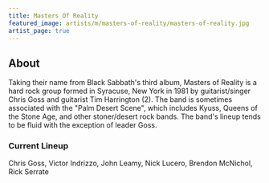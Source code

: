 ```yaml
---
title: Masters Of Reality
featured_image: artists/m/masters-of-reality/masters-of-reality.jpg
artist_page: true
---
```

## About

Taking their name from Black Sabbath's third album, Masters of Reality is a hard rock group formed in Syracuse, New York in 1981 by guitarist/singer Chris Goss and guitarist Tim Harrington (2). The band is sometimes associated with the "Palm Desert Scene", which includes Kyuss, Queens of the Stone Age, and other stoner/desert rock bands. The band's lineup tends to be fluid with the exception of leader Goss.

### Current Lineup

Chris Goss, Victor Indrizzo, John Leamy, Nick Lucero, Brendon McNichol, Rick Serrate

